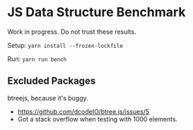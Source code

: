 # JS Data Structure Benchmark

Work in progress.  Do not trust these results.

Setup: `yarn install --frozen-lockfile`

Run: `yarn run bench`

## Excluded Packages

btreejs, because it's buggy.
- https://github.com/dcodeIO/btree.js/issues/5
- Got a stack overflow when testing with 1000 elements.
